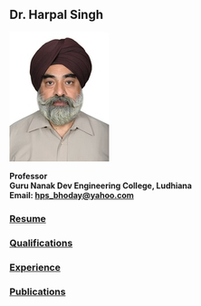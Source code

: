 
## Dr. Harpal Singh

![dp](Images/hps.jpg)

**Professor**  
**Guru Nanak Dev Engineering College, Ludhiana**  
**Email: hps_bhoday@yahoo.com**

### [Resume](Files/Resume.md)
### [Qualifications](Files/Qualifications.md)
### [Experience](Files/Experience.md)
### [Publications](Files/Publications.md)
